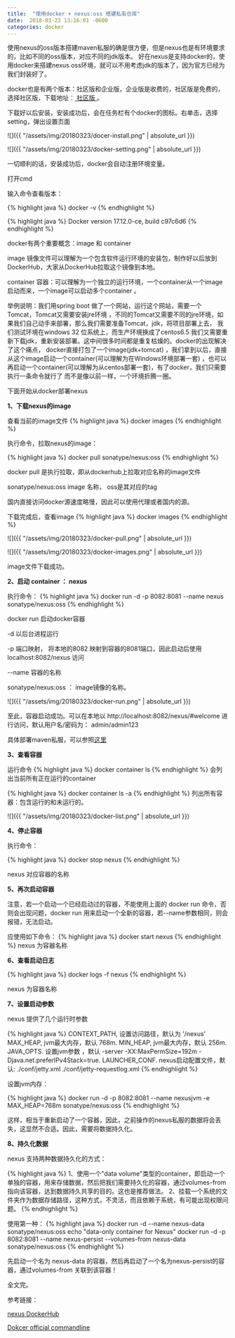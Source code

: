 ```yaml
---
title:  "使用docker + nexus:oss 搭建私有仓库"
date:  2018-03-23 13:16:01 -0600
categories: docker
---
```


使用nexus的oss版本搭建maven私服的确是很方便，但是nexus也是有环境要求的，比如不同的oss版本，对应不同的jdk版本。
好在nexus是支持docker的，使用docker来搭建nexus oss环境，就可以不用考虑jdk的版本了，因为官方已经为我们封装好了。

docker也是有两个版本：社区版和企业版，企业版是收费的，社区版是免费的，选择社区版，下载地址：<a href="https://www.docker.com/community-edition#/download"> 社区版 </a>。

下载好以后安装，安装成功后，会在任务栏有个docker的图标。右单击，选择setting，弹出设置页面

![]({{ "/assets/img/20180323/docer-install.png" | absolute_url }})

![]({{ "/assets/img/20180323/docker-setting.png" | absolute_url }})


一切顺利的话，安装成功后，docker会自动注册环境变量。

打开cmd 

输入命令查看版本：

{% highlight java %}
    docker -v 
{% endhighlight %}


{% highlight java %}
    Docker version 17.12.0-ce, build c97c6d6
{% endhighlight %}

 docker有两个重要概念：image 和 container 
 
 image 镜像文件可以理解为一个包含软件运行环境的安装包，制作好以后放到DockerHub，大家从DockerHub拉取这个镜像到本地。
 
 container 容器：可以理解为一个独立的运行环境，一个container从一个image启动而来，一个image可以启动多个container 。
 
 举例说明：我们用spring boot 做了一个网站，运行这个网站，需要一个Tomcat，Tomcat又需要安装jre环境 ，不同的Tomcat又需要不同的jre环境，如果我们自己动手来部署，那么我们需要准备Tomcat，jdk，将项目部署上去，
 我们测试环境在windows 32 位系统上，而生产环境换成了centos6.5 我们又需要重新下载jdk，重新安装部署。这中间很多时间都是重复枯燥的。docker的出现解决了这个痛点，
 docker直接打包了一个image(jdk+tomcat) ，我们拿到以后，直接从这个image启动一个container(可以理解为在Windows环境部署一套) ，也可以再启动一个container(可以理解为从centos部署一套)，有了docker，我们只需要执行一条命令就行了
 而不是像以前一样，一个环境折腾一圈。
 
 下面开始从docker部署nexus
 
 **1、下载nexus的image**
 
  查看当前的image文件
   {% highlight java %}
       docker images
   {% endhighlight %}
 
 
 执行命令，拉取nexus的image：

 {% highlight java %}
     docker pull sonatype/nexus:oss 
 {% endhighlight %}
 
 docker pull  是执行拉取，即从dockerhub上拉取对应名称的image文件
 
 sonatype/nexus:oss    image 名称， oss是其对应的tag 
 
 国内直接访问docker源速度略慢，因此可以使用代理或者国内的源。
 
 下载完成后，查看image
   {% highlight java %}
       docker images
   {% endhighlight %} 
  
 
 ![]({{ "/assets/img/20180323/docker-pull.png" | absolute_url }})
 
 ![]({{ "/assets/img/20180323/docker-images.png" | absolute_url }})
 
  image文件下载成功。
  
  
  **2、启动 container ： nexus** 
 
 执行命令：
   {% highlight java %}
       docker run -d -p 8082:8081 --name nexus sonatype/nexus:oss
   {% endhighlight %} 
 
 docker run  启动docker容器 
 
 -d 以后台进程运行
 
 -p 端口映射， 将本地的8082 映射到容器的8081端口，因此启动后使用 localhost:8082/nexus 访问
 
 --name 容器的名称 
 
 sonatype/nexus:oss ： image镜像的名称。
 
 ![]({{ "/assets/img/20180323/docker-run.png" | absolute_url }})
 
 至此，容器启动成功。可以在本地以 http://localhost:8082/nexus/#welcome 进行访问，默认用户名/密码为： admin/admin123
 
 具体部署maven私服，可以参照<a href="http://blog.cfyh.tech/maven/private/resp/2018/03/22/build-maven-private-repo-with-nexus.html">这里</a>
 
 **3、查看容器**

  运行命令
   {% highlight java %}
       docker container ls 
   {% endhighlight %} 
   会列出当前所有正在运行的container 
   
   {% highlight java %}
          docker container ls  -a
   {% endhighlight %}
   列出所有容器：包含运行的和未运行的。
 
  ![]({{ "/assets/img/20180323/docker-list.png" | absolute_url }})
  
  **4、停止容器**
  
  执行命令：
  
   {% highlight java %}
       docker stop nexus 
   {% endhighlight %} 
   
   nexus 对应容器的名称
   
   **5、再次启动容器**
   
   注意，若一个启动一个已经启动过的容器，不能使用上面的  docker run 命令，否则会出现问题，docker run 用来启动一个全新的容器，若--name参数相同，则会报错，无法启动。
   
   应使用如下命令：
      {% highlight java %}
          docker start nexus 
      {% endhighlight %} 
   nexus 为容器名称
   
   **6、查看启动日志**
   
   {% highlight java %}
             docker logs -f nexus
   {% endhighlight %} 
      
   nexus 为容器名称
   
   **7、设置启动参数**  
   
   nexus 提供了几个运行时参数
   
   {% highlight java %}
     CONTEXT_PATH,   设置访问路径，默认为 '/nexus'
     MAX_HEAP, jvm最大内存，默认 768m.
     MIN_HEAP, jvm最大内存，默认 256m.
     JAVA_OPTS. 设置jvm参数 ，默认 -server -XX:MaxPermSize=192m -Djava.net.preferIPv4Stack=true.
     LAUNCHER_CONF.  nexus启动配置文件，默认: ./conf/jetty.xml ./conf/jetty-requestlog.xml
   {% endhighlight %} 
      
   设置jvm内存：
  
   {% highlight java %}
       docker run -d -p 8082:8081 --name nexusjvm -e MAX_HEAP=768m sonatype/nexus:oss
   {% endhighlight %} 
   
   这样，相当于重新启动了一个容器，因此，之前操作的nexus私服的数据将会丢失，这显然不合适。因此，需要将数据持久化。
   
   **8、持久化数据**
   
   nexus 支持两种数据持久化的方式：
   
   {% highlight java %}
    1、使用一个"data volume"类型的container，即启动一个单独的容器，用来存储数据，然后把我们需要持久化的容器，通过volumes-from 指向该容器，达到数据持久共享的目的。这也是推荐做法。
    2、挂载一个系统的文件夹作为数据存储路径，这种方式，不灵活，而且依赖于系统，有可能出现权限问题。
   {% endhighlight %} 
   
   使用第一种：
   {% highlight java %}
         docker run -d --name nexus-data sonatype/nexus:oss echo "data-only container for Nexus"
         docker run -d -p 8082:8081 --name nexus-persist --volumes-from nexus-data sonatype/nexus:oss
   {% endhighlight %} 
   
   先启动一个名为 nexus-data 的容器，然后再启动了一个名为nexus-persist的容器，通过volumes-from 关联到该容器！
   
   
   全文完。
   
   
   
   参考链接：
   
   <a href="https://hub.docker.com/r/sonatype/nexus/">nexus DockerHub</a>
   
   <a href="https://docs.docker.com/engine/reference/commandline/docker/">Dokcer official commandline</a>
   
   
   
   
   
   
   
   
   
   
   
   
   
   
   
  
 
